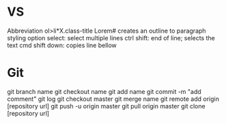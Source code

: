  # VS
Abbreviation ol>li*X.class-title
Lorem# creates an outline to paragraph styling
option select: select multiple lines
ctrl shift: end of line; selects the text
cmd shift down: copies line bellow 

# Git
git branch name
git checkout name
git add name
git commit -m "add comment"
git log
git checkout master
git merge name
git remote add origin [repository url]
git push -u origin master
git pull origin master
git clone [repository url]
